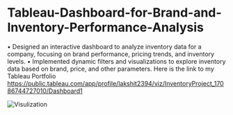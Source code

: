 
# Tableau-Dashboard-for-Brand-and-Inventory-Performance-Analysis
• Designed an interactive dashboard to analyze inventory data for a company, focusing on brand performance, pricing trends, and inventory
 levels.
 • Implemented dynamic filters and visualizations to explore inventory data based on brand, price, and other parameters.
Here is the link to my Tableau Portfolio
https://public.tableau.com/app/profile/lakshit2394/viz/InventoryProject_17086744727010/Dashboard1

![Visulization](https://github.com/user-attachments/assets/5ba2280c-da83-40e4-8b99-dabe8a1d4a16)
